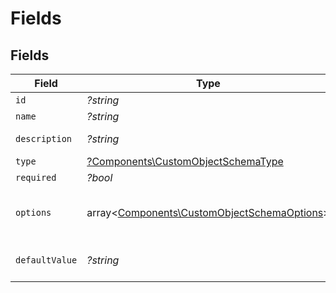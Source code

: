 # Fields


## Fields

| Field                                                                                               | Type                                                                                                | Required                                                                                            | Description                                                                                         | Example                                                                                             |
| --------------------------------------------------------------------------------------------------- | --------------------------------------------------------------------------------------------------- | --------------------------------------------------------------------------------------------------- | --------------------------------------------------------------------------------------------------- | --------------------------------------------------------------------------------------------------- |
| `id`                                                                                                | *?string*                                                                                           | :heavy_minus_sign:                                                                                  | N/A                                                                                                 | field_123                                                                                           |
| `name`                                                                                              | *?string*                                                                                           | :heavy_minus_sign:                                                                                  | N/A                                                                                                 | project_name                                                                                        |
| `description`                                                                                       | *?string*                                                                                           | :heavy_minus_sign:                                                                                  | N/A                                                                                                 | Name of the project                                                                                 |
| `type`                                                                                              | [?Components\CustomObjectSchemaType](../../Models/Components/CustomObjectSchemaType.md)             | :heavy_minus_sign:                                                                                  | N/A                                                                                                 | string                                                                                              |
| `required`                                                                                          | *?bool*                                                                                             | :heavy_minus_sign:                                                                                  | N/A                                                                                                 | true                                                                                                |
| `options`                                                                                           | array<[Components\CustomObjectSchemaOptions](../../Models/Components/CustomObjectSchemaOptions.md)> | :heavy_minus_sign:                                                                                  | Options for select and multiselect types                                                            |                                                                                                     |
| `defaultValue`                                                                                      | *?string*                                                                                           | :heavy_minus_sign:                                                                                  | Default value for the field                                                                         | New Project                                                                                         |